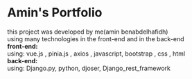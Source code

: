 # Amin's Portfolio
this project was developed by me(amin benabdelhafidh) <br/>
using many technologies in the front-end and in the back-end <br/>
**front-end:** <br>
using: vue.js , pinia.js , axios , javascript, bootstrap , css , html<br/>
**back-end:** <br/>
using: Django.py, python, djoser, Django_rest_framework<br/>

